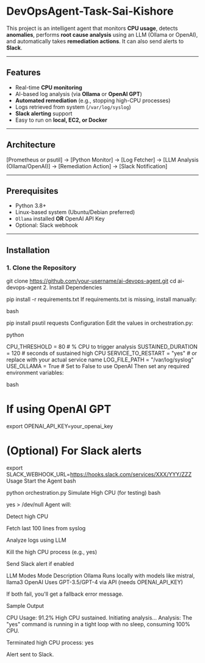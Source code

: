 # DevOpsAgent-Task-Sai-Kishore



This project is an intelligent agent that monitors **CPU usage**, detects **anomalies**, performs **root cause analysis** using an LLM (Ollama or OpenAI), and automatically takes **remediation actions**. It can also send alerts to **Slack**.

---

##  Features

-  Real-time **CPU monitoring**
-  AI-based log analysis (via **Ollama** or **OpenAI GPT**)
- **Automated remediation** (e.g., stopping high-CPU processes)
-  Logs retrieved from system (`/var/log/syslog`)
-  **Slack alerting** support
-  Easy to run on **local, EC2, or Docker**

---

##  Architecture

[Prometheus or psutil] → [Python Monitor] → [Log Fetcher] → [LLM Analysis (Ollama/OpenAI)] → [Remediation Action] → [Slack Notification]



---

##  Prerequisites

- Python 3.8+
- Linux-based system (Ubuntu/Debian preferred)
- `Ollama` installed **OR** OpenAI API Key
- Optional: Slack webhook

---

##  Installation

### 1. Clone the Repository


git clone https://github.com/your-username/ai-devops-agent.git
cd ai-devops-agent
2. Install Dependencies


pip install -r requirements.txt
If requirements.txt is missing, install manually:

bash

pip install psutil requests
 Configuration
Edit the values in orchestration.py:

python

CPU_THRESHOLD = 80  # % CPU to trigger analysis
SUSTAINED_DURATION = 120  # seconds of sustained high CPU
SERVICE_TO_RESTART = "yes"  # or replace with your actual service name
LOG_FILE_PATH = "/var/log/syslog"
USE_OLLAMA = True  # Set to False to use OpenAI
Then set any required environment variables:

bash

# If using OpenAI GPT
export OPENAI_API_KEY=your_openai_key

# (Optional) For Slack alerts
export SLACK_WEBHOOK_URL=https://hooks.slack.com/services/XXX/YYY/ZZZ
 Usage
Start the Agent
bash

python orchestration.py
Simulate High CPU (for testing)
bash

yes > /dev/null
Agent will:

Detect high CPU

Fetch last 100 lines from syslog

Analyze logs using LLM

Kill the high CPU process (e.g., yes)

Send Slack alert if enabled

 LLM Modes
Mode	Description
Ollama	Runs locally with models like mistral, llama3
OpenAI	Uses GPT-3.5/GPT-4 via API (needs OPENAI_API_KEY)

If both fail, you'll get a fallback error message.


 Sample Output

 CPU Usage: 91.2%
 High CPU sustained. Initiating analysis...
 Analysis:
The "yes" command is running in a tight loop with no sleep, consuming 100% CPU.

 Terminated high CPU process: yes

 Alert sent to Slack.

